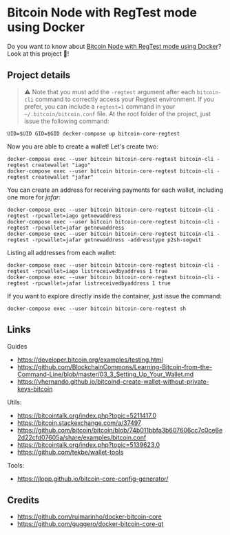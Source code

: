 # Bitcoin Node with RegTest mode using Docker

Do you want to know about [Bitcoin Node with RegTest mode using Docker](https://www.willianantunes.com/blog/2022/04/bitcoin-node-with-regtest-mode-using-docker/)? Look at this project 👀!

## Project details

> ⚠ Note that you must add the `-regtest` argument after each `bitcoin-cli` command to correctly access your Regtest environment. If you prefer, you can include a `regtest=1` command in your `~/.bitcoin/bitcoin.conf` file.
At the root folder of the project, just issue the following command:

    UID=$UID GID=$GID docker-compose up bitcoin-core-regtest

Now you are able to create a wallet! Let's create two:
 
    docker-compose exec --user bitcoin bitcoin-core-regtest bitcoin-cli -regtest createwallet "iago"
    docker-compose exec --user bitcoin bitcoin-core-regtest bitcoin-cli -regtest createwallet "jafar"

You can create an address for receiving payments for each wallet, including one more for _jafar_:

    docker-compose exec --user bitcoin bitcoin-core-regtest bitcoin-cli -regtest -rpcwallet=iago getnewaddress
    docker-compose exec --user bitcoin bitcoin-core-regtest bitcoin-cli -regtest -rpcwallet=jafar getnewaddress
    docker-compose exec --user bitcoin bitcoin-core-regtest bitcoin-cli -regtest -rpcwallet=jafar getnewaddress -addresstype p2sh-segwit

Listing all addresses from each wallet:

    docker-compose exec --user bitcoin bitcoin-core-regtest bitcoin-cli -regtest -rpcwallet=iago listreceivedbyaddress 1 true
    docker-compose exec --user bitcoin bitcoin-core-regtest bitcoin-cli -regtest -rpcwallet=jafar listreceivedbyaddress 1 true
    
If you want to explore directly inside the container, just issue the command:

    docker-compose exec --user bitcoin bitcoin-core-regtest sh

## Links

Guides

- https://developer.bitcoin.org/examples/testing.html
- https://github.com/BlockchainCommons/Learning-Bitcoin-from-the-Command-Line/blob/master/03_3_Setting_Up_Your_Wallet.md
- https://vhernando.github.io/bitcoind-create-wallet-without-private-keys-bitcoin

Utils:

- https://bitcointalk.org/index.php?topic=5211417.0
- https://bitcoin.stackexchange.com/a/37497
- https://github.com/bitcoin/bitcoin/blob/74b011bbfa3b607606cc7c0ce6e2d22cfd07605a/share/examples/bitcoin.conf
- https://bitcointalk.org/index.php?topic=5139623.0
- https://github.com/tekbe/wallet-tools

Tools:

- https://jlopp.github.io/bitcoin-core-config-generator/

## Credits

- https://github.com/ruimarinho/docker-bitcoin-core
- https://github.com/guggero/docker-bitcoin-core-qt